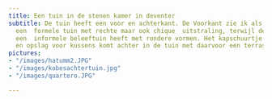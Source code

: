 ```yaml
---
title: Een tuin in de stenen kamer in deventer
subtitle: De tuin heeft een voor en achterkant. De Voorkant zie ik als Entree en wordt
  een  formele tuin met rechte maar ook chique  uitstraling, terwijl de achtertuin
  een  informele beleeftuin heeft met rondere vormen. Het kapschuurtje met gereedschap
  en opslag voor kussens komt achter in de tuin met daarvoor een terras.
pictures:
- "/images/hatumm2.JPG"
- "/images/kobesachtertuin.jpg"
- "/images/quartero.JPG"

---
```

